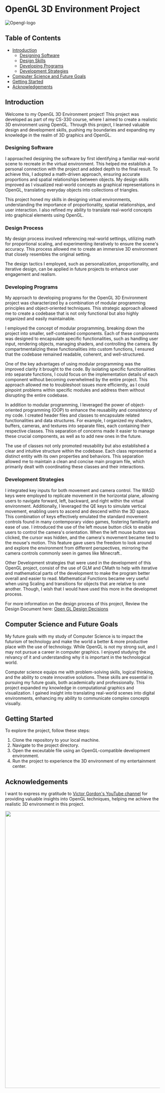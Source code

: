 # OpenGL 3D Environment Project
![Opengl-logo](https://github.com/adamresemius/CS-330_OpenGL/assets/103894466/b2f17656-4a21-47ea-b722-c9f40f1b1fad)

## Table of Contents
- [Introduction](#introduction)
  - [Designing Software](#designing-software)
  - [Design Skills](#design-skills)
  - [Developing Programs](#developing-programs)
  - [Development Strategies](#development-strategies)
- [Computer Science and Future Goals](#computer-science-and-future-goals)
- [Getting Started](#getting-started)
- [Acknowledgements](#acknowledgements)

## Introduction

Welcome to my OpenGL 3D Environment project! This project was developed as part of my CS-330 course, where I aimed to create a realistic 3D environment using OpenGL. Through this project, I learned valuable design and development skills, pushing my boundaries and expanding my knowledge in the realm of 3D graphics and OpenGL.


### Designing Software

I approached designing the software by first identifying a familiar real-world scene to recreate in the virtual environment. This helped me establish a personal connection with the project and added depth to the final result. To achieve this, I adopted a math-driven approach, ensuring accurate proportions and spatial relationships between objects. My design skills improved as I visualized real-world concepts as graphical representations in OpenGL, translating everyday objects into collections of triangles.

This project honed my skills in designing virtual environments, understanding the importance of proportionality, spatial relationships, and user interaction. I also refined my ability to translate real-world concepts into graphical elements using OpenGL.

### Design Process

My design process involved referencing real-world settings, utilizing math for proportional scaling, and experimenting iteratively to ensure the scene's accuracy. This process allowed me to create an immersive 3D environment that closely resembles the original setting.

The design tactics I employed, such as personalization, proportionality, and iterative design, can be applied in future projects to enhance user engagement and realism.


### Developing Programs

My approach to developing programs for the OpenGL 3D Environment project was characterized by a combination of modular programming principles and object-oriented techniques. This strategic approach allowed me to create a codebase that is not only functional but also highly organized and easily maintainable.

I employed the concept of modular programming, breaking down the project into smaller, self-contained components. Each of these components was designed to encapsulate specific functionalities, such as handling user input, rendering objects, managing shaders, and controlling the camera. By compartmentalizing these functionalities into custom functions, I ensured that the codebase remained readable, coherent, and well-structured.

One of the key advantages of using modular programming was the improved clarity it brought to the code. By isolating specific functionalities into separate functions, I could focus on the implementation details of each component without becoming overwhelmed by the entire project. This approach allowed me to troubleshoot issues more efficiently, as I could pinpoint problems within specific modules and address them without disrupting the entire codebase.

In addition to modular programming, I leveraged the power of object-oriented programming (OOP) to enhance the reusability and consistency of my code. I created header files and classes to encapsulate related functionalities and data structures. For example, I organized my shaders, buffers, cameras, and textures into separate files, each containing their respective classes. This separation of concerns made it easier to manage these crucial components, as well as to add new ones in the future.

The use of classes not only promoted reusability but also established a clear and intuitive structure within the codebase. Each class represented a distinct entity with its own properties and behaviors. This separation allowed me to maintain a clean and concise main program file, which primarily dealt with coordinating these classes and their interactions.

### Development Strategies

 I integrated key inputs for both movement and camera control. The WASD keys were employed to replicate movement in the horizontal plane, allowing users to navigate forward, left, backward, and right within the virtual environment. Additionally, I leveraged the QE keys to simulate vertical movement, enabling users to ascend and descend within the 3D space. This combination of keys effectively emulated the standard movement controls found in many contemporary video games, fostering familiarity and ease of use. I introduced the use of the left mouse button click to enable users to control the camera's orientation. When the left mouse button was clicked, the cursor was hidden, and the camera's movement became tied to the mouse's motion. This feature gave users the freedom to look around and explore the environment from different perspectives, mirroring the camera controls commonly seen in games like Minecraft..
 
Other Development strategies that were used in the development of this OpenGL project, consist of the use of GLM and CMath to help with iterative and mathematical parts of the development to make the program better overall and easier to read. Mathematical Functions became very useful when using Scaling and transitions for objects that are relative to one another. Though, I wish that I would have used this more in the developmet process.

For more information on the design process of this project, Review the Design Document here: [Open GL Design Decisions](https://github.com/adamresemius/CS-330_OpenGL/blob/main/CS%20330%20Design%20Decisions.pdf)



## Computer Science and Future Goals

My future goals with my study of Computer Science is to impact the futurism of technology and make the world a better & more productive place with the use of technology. While OpenGL is not my strong suit, and I may not pursue a career in computer graphics. I enjoyed studying the relvancy of it and understanding why it is important in the technological world.

Computer science equips me with problem-solving skills, logical thinking, and the ability to create innovative solutions. These skills are essential in pursuing my future goals, both academically and professionally.
This project expanded my knowledge in computational graphics and visualization. I gained insight into translating real-world scenes into digital environments, enhancing my ability to communicate complex concepts visually.


## Getting Started

To explore the project, follow these steps:

1. Clone the repository to your local machine.
2. Navigate to the project directory.
3. Open the exceutable file using an OpenGL-compatible development environment.
4. Run the project to experience the 3D environment of my entertainment center.

## Acknowledgements

I want to express my gratitude to [Victor Gordon's YouTube channel](https://www.youtube.com/c/VictorGordan) for providing valuable insights into OpenGL techniques, helping me achieve the realistic 3D environment in this project.


<img src="https://github.com/adamresemius/CS-330_OpenGL/assets/103894466/0fab18c2-5dae-46fb-8d18-fb94f6a79cce" width="900">


